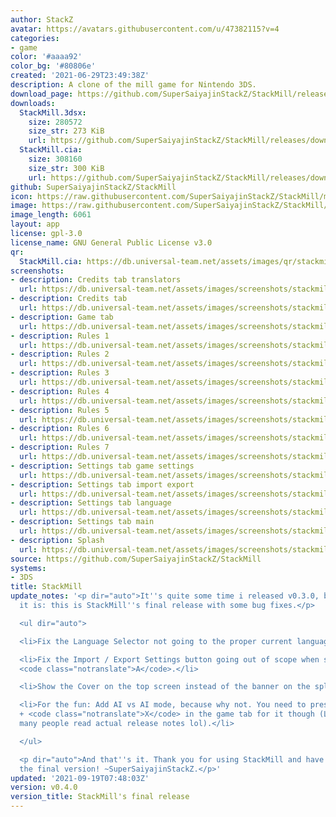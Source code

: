 ```yaml
---
author: StackZ
avatar: https://avatars.githubusercontent.com/u/47382115?v=4
categories:
- game
color: '#aaaa92'
color_bg: '#80806e'
created: '2021-06-29T23:49:38Z'
description: A clone of the mill game for Nintendo 3DS.
download_page: https://github.com/SuperSaiyajinStackZ/StackMill/releases
downloads:
  StackMill.3dsx:
    size: 280572
    size_str: 273 KiB
    url: https://github.com/SuperSaiyajinStackZ/StackMill/releases/download/v0.4.0/StackMill.3dsx
  StackMill.cia:
    size: 308160
    size_str: 300 KiB
    url: https://github.com/SuperSaiyajinStackZ/StackMill/releases/download/v0.4.0/StackMill.cia
github: SuperSaiyajinStackZ/StackMill
icon: https://raw.githubusercontent.com/SuperSaiyajinStackZ/StackMill/main/3DS/app/icon.png
image: https://raw.githubusercontent.com/SuperSaiyajinStackZ/StackMill/main/3DS/app/banner.png
image_length: 6061
layout: app
license: gpl-3.0
license_name: GNU General Public License v3.0
qr:
  StackMill.cia: https://db.universal-team.net/assets/images/qr/stackmill-cia.png
screenshots:
- description: Credits tab translators
  url: https://db.universal-team.net/assets/images/screenshots/stackmill/credits-tab-translators.png
- description: Credits tab
  url: https://db.universal-team.net/assets/images/screenshots/stackmill/credits-tab.png
- description: Game tab
  url: https://db.universal-team.net/assets/images/screenshots/stackmill/game-tab.png
- description: Rules 1
  url: https://db.universal-team.net/assets/images/screenshots/stackmill/rules-1.png
- description: Rules 2
  url: https://db.universal-team.net/assets/images/screenshots/stackmill/rules-2.png
- description: Rules 3
  url: https://db.universal-team.net/assets/images/screenshots/stackmill/rules-3.png
- description: Rules 4
  url: https://db.universal-team.net/assets/images/screenshots/stackmill/rules-4.png
- description: Rules 5
  url: https://db.universal-team.net/assets/images/screenshots/stackmill/rules-5.png
- description: Rules 6
  url: https://db.universal-team.net/assets/images/screenshots/stackmill/rules-6.png
- description: Rules 7
  url: https://db.universal-team.net/assets/images/screenshots/stackmill/rules-7.png
- description: Settings tab game settings
  url: https://db.universal-team.net/assets/images/screenshots/stackmill/settings-tab-game-settings.png
- description: Settings tab import export
  url: https://db.universal-team.net/assets/images/screenshots/stackmill/settings-tab-import-export.png
- description: Settings tab language
  url: https://db.universal-team.net/assets/images/screenshots/stackmill/settings-tab-language.png
- description: Settings tab main
  url: https://db.universal-team.net/assets/images/screenshots/stackmill/settings-tab-main.png
- description: Splash
  url: https://db.universal-team.net/assets/images/screenshots/stackmill/splash.png
source: https://github.com/SuperSaiyajinStackZ/StackMill
systems:
- 3DS
title: StackMill
update_notes: '<p dir="auto">It''s quite some time i released v0.3.0, but now here
  it is: this is StackMill''s final release with some bug fixes.</p>

  <ul dir="auto">

  <li>Fix the Language Selector not going to the proper current language.</li>

  <li>Fix the Import / Export Settings button going out of scope when selected with
  <code class="notranslate">A</code>.</li>

  <li>Show the Cover on the top screen instead of the banner on the splash.</li>

  <li>For the fun: Add AI vs AI mode, because why not. You need to press <code class="notranslate">START</code>
  + <code class="notranslate">X</code> in the game tab for it though (Let''s see how
  many people read actual release notes lol).</li>

  </ul>

  <p dir="auto">And that''s it. Thank you for using StackMill and have fun with v0.4.0,
  the final version! ~SuperSaiyajinStackZ.</p>'
updated: '2021-09-19T07:48:03Z'
version: v0.4.0
version_title: StackMill's final release
---
```

